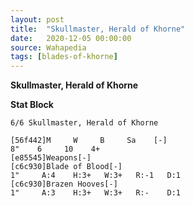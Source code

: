 ```yaml
---
layout: post
title:  "Skullmaster, Herald of Khorne"
date:   2020-12-05 00:00:00
source: Wahapedia
tags: [blades-of-khorne]
---
```


**Skullmaster, Herald of Khorne**

**Stat Block**
```
6/6 Skullmaster, Herald of Khorne
```

```
[56f442]M     W     B     Sa    [-]
8"    6     10    4+    
[e85545]Weapons[-]
[c6c930]Blade of Blood[-]
1"     A:4    H:3+   W:3+   R:-1   D:1   
[c6c930]Brazen Hooves[-]
1"     A:3    H:3+   W:3+   R:-    D:1   
```
    